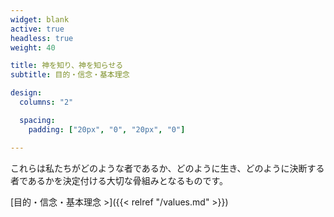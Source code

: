 ```yaml
---
widget: blank
active: true
headless: true
weight: 40

title: 神を知り、神を知らせる
subtitle: 目的・信念・基本理念

design:
  columns: "2"

  spacing:
    padding: ["20px", "0", "20px", "0"]

---
```


これらは私たちがどのような者であるか、どのように生き、どのように決断する者であるかを決定付ける大切な骨組みとなるものです。

[目的・信念・基本理念 >]({{< relref "/values.md" >}})
